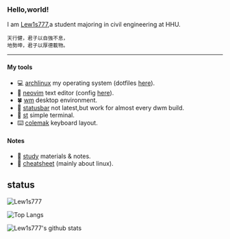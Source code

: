 ### Hello,world! ###

I am [Lew1s777](https://github.com/Lew1s777),a student majoring in civil engineering at HHU.

```
天行健，君子以自強不息，
地勢坤，君子以厚德載物。
```

---

#### My tools ####

- 💻 [archlinux](https://archlinux.org/) my operating system (dotfiles [here](https://github.com/Lew1s777/.config)).
- 📁 [neovim](https://github.com/neovim/neovim) text editor (config [here](https://github.com/Lew1s777/init.lua)).
- 🍀 [wm](https://github.com/Lew1s777/wm) desktop environment.
- 🌵 [statusbar](https://github.com/Lew1s777/dwm-statusbar) not latest,but work for almost every dwm build.
- 📇 [st](https://github.com/Lew1s777/st) simple terminal.
- ⌨️  [colemak](https://colemak.com/) keyboard layout.

#### Notes ####
- 📁 [study](https://github.com/Lew1s777/Study) materials & notes.
- 📁 [cheatsheet](https://github.com/Lew1s777/ct) (mainly about linux).

status
---

![Lew1s777](https://count.getloli.com/get/@Lew1s777)

![Top Langs](https://github-readme-stats.vercel.app/api/top-langs/?username=Lew1s777&layout=compact&theme=buefy)

![Lew1s777's github stats](https://github-readme-stats.vercel.app/api?username=Lew1s777&count_private=true&show_icons=true&count_private=true&theme=buefy)
